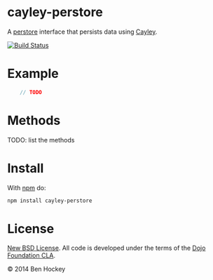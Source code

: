 # cayley-perstore

A [perstore](https://github.com/persvr/perstore) interface that persists data using
[Cayley](https://github.com/google/cayley).

[![Build Status](https://travis-ci.org/neonstalwart/cayley-perstore.svg?branch=master)](https://travis-ci.org/neonstalwart/cayley-perstore)

# Example

```js
	// TODO
```

# Methods

TODO: list the methods

# Install

With [npm](https://npmjs.org/package/npm) do:

```sh
npm install cayley-perstore
```

# License

[New BSD License](LICENSE). All code is developed under the terms of the [Dojo Foundation CLA](http://dojofoundation.org/about/cla).

© 2014 Ben Hockey
